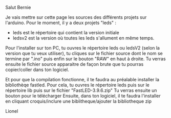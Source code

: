 Salut Bernie

Je vais mettre sur cette page les sources des différents projets sur l'arduino.
Pour le moment, il y a deux projets "leds" : 
* leds est le répertoire qui contient la version initiale
* ledsv2 est la version où toutes les leds s'allument en même temps.

Pour l'installer sur ton PC, tu ouvres le répertoire leds ou ledsV2 (selon la version que tu veux utiliser), tu cliques sur le fichier source dont le nom se termine par ".ino" puis enfin sur le bouton "RAW" en haut à droite.
Tu verras ensuite le fichier source apparaitre de façon brute que tu pourras copier/coller dans ton logiciel.

Et pour que la compilation fonctionne, il te faudra au préalable installer la bibliothèqe fastled.
Pour cela, tu ouvres le répertoire leds puis sur le répertoire lib puis sur le fichier "FastLED-3.9.6.zip" 
Tu verras ensuite un bouton pour le télécharger
Ensuite, dans ton logiciel, il te faudra l'installer en cliquant croquis/inclure une biblitheque/ajouter la bibliotheque zip


Lionel
